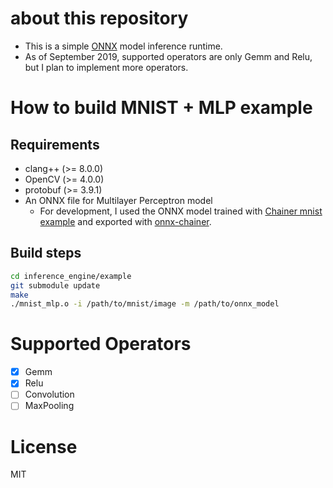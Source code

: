 # about this repository
- This is a simple [ONNX](https://github.com/onnx/onnx) model inference runtime.
- As of September 2019, supported operators are only Gemm and Relu, but I plan to implement more operators.

# How to build MNIST + MLP example

## Requirements
- clang++ (>= 8.0.0)
- OpenCV (>= 4.0.0)
- protobuf (>= 3.9.1)
- An ONNX file for Multilayer Perceptron model
  - For development, I used the ONNX model trained with [Chainer mnist example](https://github.com/chainer/chainer/blob/399d861f84fbd32a807ac577fa24170e7fbec8a3/examples/mnist/train_mnist.py) and exported with [onnx-chainer](https://github.com/chainer/onnx-chainer).

## Build steps

```sh
cd inference_engine/example
git submodule update
make 
./mnist_mlp.o -i /path/to/mnist/image -m /path/to/onnx_model
```

# Supported Operators
- [x] Gemm
- [x] Relu
- [ ] Convolution
- [ ] MaxPooling

# License
MIT

